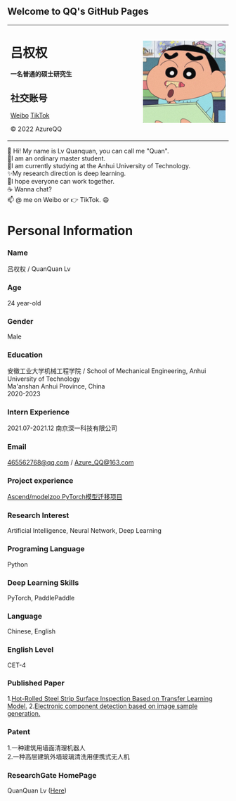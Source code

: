 ## Welcome to QQ's GitHub Pages

<table border="0">
  <tr>
    <td width="60%">
      <h1>吕权权</h1>
      <p><b>一名普通的硕士研究生</b></p>
      <h2>社交账号</h2>
      <a href="https://weibo.com/u/7420973012">Weibo</a>
      <a href="https://www.douyin.com/user/MS4wLjABAAAAJLxaKWW1kSItPwt3pZ1kCMDUPkZrn_U3lZ9PpU5JdL0">TikTok</a>
      <p>© 2022 AzureQQ</p>
    </td>
    <td width="40%">
      <img src="/lqq.jpg" width="100%">
    </td>
  </tr>
</table>


👋 Hi! My name is Lv Quanquan, you can call me "Quan".   
👀I am an ordinary master student.   
💞️I am currently studying at the Anhui University of Technology.   
✨My research direction is deep learning.  
🌱I hope everyone can work together.  
☕ Wanna chat?   
📫 @ me on Weibo or 👉 TikTok. :smile:

# Personal Information

### Name
吕权权 / QuanQuan Lv

### Age
24 year-old

### Gender
Male

### Education
安徽工业大学机械工程学院 / School of Mechanical Engineering, Anhui University of Technology  
Ma'anshan Anhui Province, China  
2020-2023

### Intern Experience
2021.07-2021.12 南京深一科技有限公司

### Email
465562768@qq.com / Azure_QQ@163.com

### Project experience
[Ascend/modelzoo PyTorch模型迁移项目](https://gitee.com/ascend/modelzoo/pulls/4799)

### Research Interest
Artificial Intelligence, Neural Network, Deep Learning

### Programing Language
Python

### Deep Learning Skills
PyTorch, PaddlePaddle

### Language
Chinese, English

### English Level
CET-4

### Published Paper
1.[Hot-Rolled Steel Strip Surface Inspection Based on Transfer Learning Model.](https://www.hindawi.com/journals/js/2021/6637252/)
2.[Electronic component detection based on image sample generation.](https://www.emerald.com/insight/content/doi/10.1108/SSMT-08-2020-0036/full/html)

### Patent 
1.一种建筑用墙面清理机器人  
2.一种高层建筑外墙玻璃清洗用便携式无人机

### ResearchGate HomePage
QuanQuan Lv ([Here](https://www.researchgate.net/profile/Quanquan-Lv-2))


